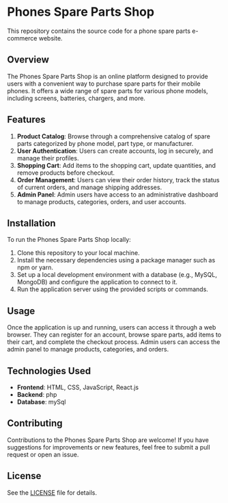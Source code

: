# Phones Spare Parts Shop

This repository contains the source code for a phone spare parts e-commerce website.

## Overview

The Phones Spare Parts Shop is an online platform designed to provide users with a convenient way to purchase spare parts for their mobile phones. It offers a wide range of spare parts for various phone models, including screens, batteries, chargers, and more.

## Features

1. **Product Catalog**: Browse through a comprehensive catalog of spare parts categorized by phone model, part type, or manufacturer.
2. **User Authentication**: Users can create accounts, log in securely, and manage their profiles.
3. **Shopping Cart**: Add items to the shopping cart, update quantities, and remove products before checkout.
4. **Order Management**: Users can view their order history, track the status of current orders, and manage shipping addresses.
5. **Admin Panel**: Admin users have access to an administrative dashboard to manage products, categories, orders, and user accounts.

## Installation

To run the Phones Spare Parts Shop locally:

1. Clone this repository to your local machine.
2. Install the necessary dependencies using a package manager such as npm or yarn.
3. Set up a local development environment with a database (e.g., MySQL, MongoDB) and configure the application to connect to it.
4. Run the application server using the provided scripts or commands.

## Usage

Once the application is up and running, users can access it through a web browser. They can register for an account, browse spare parts, add items to their cart, and complete the checkout process. Admin users can access the admin panel to manage products, categories, and orders.

## Technologies Used

- **Frontend**: HTML, CSS, JavaScript, React.js
- **Backend**: php
- **Database**: mySql

## Contributing

Contributions to the Phones Spare Parts Shop are welcome! If you have suggestions for improvements or new features, feel free to submit a pull request or open an issue.

## License

See the [LICENSE](LICENSE) file for details.
